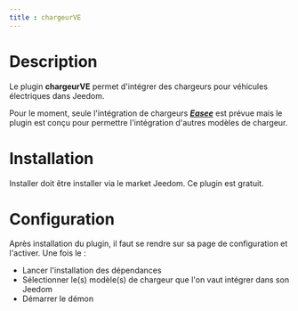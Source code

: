```yaml
---
title : chargeurVE
---
```

# Description

Le plugin **chargeurVE** permet d'intégrer des chargeurs pour véhicules électriques dans Jeedom.

Pour le moment, seule l'intégration de chargeurs ***[Easee](http://easee.com)*** est prévue mais le plugin est conçu pour permettre l'intégration d'autres modèles de chargeur.

# Installation
Installer doit être installer via le market Jeedom. Ce plugin est gratuit.

# Configuration
Après installation du plugin, il faut se rendre sur sa page de configuration et l'activer. 
Une fois le :
+ Lancer l'installation des dépendances
+ Sélectionner le(s) modèle(s) de chargeur que l'on vaut intégrer dans son Jeedom
+ Démarrer le démon
